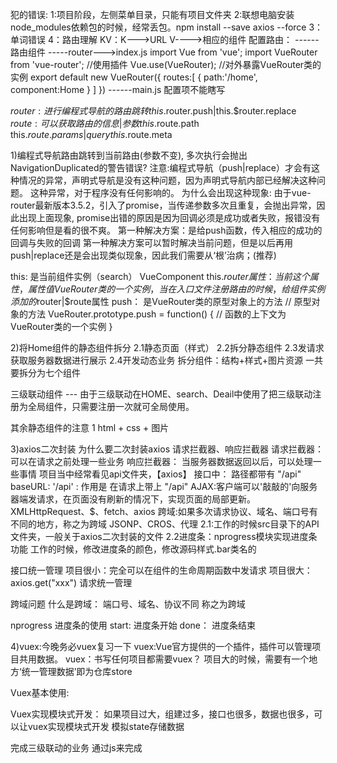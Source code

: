 犯的错误:
1:项目阶段，左侧菜单目录，只能有项目文件夹
2:联想电脑安装node_modules依赖包的时候，经常丢包。npm install --save axios --force
3：单词错误
4：路由理解
KV：K--->URL  V---->相应的组件
配置路由：
     ------路由组件
     -----router--->index.js
                  import Vue  from 'vue';
                  import VueRouter from 'vue-router';
                  //使用插件
                  Vue.use(VueRouter);
                  //对外暴露VueRouter类的实例
                  export default new VueRouter({
                       routes:[
                            {
                                 path:'/home',
                                 component:Home
                            }
                       ]
                  })
    ------main.js   配置项不能瞎写


$router:进行编程式导航的路由跳转
this.$router.push|this.$router.replace
$route:可以获取路由的信息|参数
this.$route.path
this.$route.params|query
this.$route.meta


1)编程式导航路由跳转到当前路由(参数不变), 多次执行会抛出NavigationDuplicated的警告错误?
注意:编程式导航（push|replace）才会有这种情况的异常，声明式导航是没有这种问题，因为声明式导航内部已经解决这种问题。
这种异常，对于程序没有任何影响的。
为什么会出现这种现象:
由于vue-router最新版本3.5.2，引入了promise，当传递参数多次且重复，会抛出异常，因此出现上面现象,
promise出错的原因是因为回调必须是成功或者失败，报错没有任何影响但是看的很不爽。
第一种解决方案：是给push函数，传入相应的成功的回调与失败的回调
第一种解决方案可以暂时解决当前问题，但是以后再用push|replace还是会出现类似现象，因此我们需要从‘根’治病；(推荐)

this: 是当前组件实例（search） VueComponent
this.$router 属性： 当前这个属性，属性值VueRouter类的一个实例，当在入口文件注册路由的时候，给组件实例添加的$router|$route属性
push： 是VueRouter类的原型对象上的方法
// 原型对象的方法
VueRouter.prototype.push = function() {
     // 函数的上下文为VueRouter类的一个实例
}


2)将Home组件的静态组件拆分
2.1静态页面（样式）
2.2拆分静态组件
2.3发请求获取服务器数据进行展示
2.4开发动态业务
拆分组件：结构+样式+图片资源
一共要拆分为七个组件

三级联动组件
--- 由于三级联动在HOME、search、Deail中使用了把三级联动注册为全局组件，只需要注册一次就可全局使用。

其余静态组件的注意
1 html + css + 图片





3)axios二次封装
为什么要二次封装axios
请求拦截器、响应拦截器
请求拦截器： 可以在请求之前处理一些业务
响应拦截器： 当服务器数据返回以后，可以处理一些事情
项目当中经常看见api文件夹，【axios】
接口中： 路径都带有 "/api" 
 baseURL: '/api' : 作用是 在请求上带上 "/api"
AJAX:客户端可以'敲敲的'向服务器端发请求，在页面没有刷新的情况下，实现页面的局部更新。
XMLHttpRequest、$、fetch、axios
跨域:如果多次请求协议、域名、端口号有不同的地方，称之为跨域
JSONP、CROS、代理
2.1:工作的时候src目录下的API文件夹，一般关于axios二次封装的文件
2.2进度条：nprogress模块实现进度条功能
工作的时候，修改进度条的颜色，修改源码样式.bar类名的

接口统一管理
项目很小：完全可以在组件的生命周期函数中发请求
项目很大：axios.get("xxx") 请求统一管理

跨域问题
什么是跨域： 端口号、域名、协议不同 称之为跨域

nprogress 进度条的使用
start: 进度条开始
done： 进度条结束


4)vuex:今晚务必vuex复习一下
vuex:Vue官方提供的一个插件，插件可以管理项目共用数据。
vuex：书写任何项目都需要vuex？
项目大的时候，需要有一个地方‘统一管理数据’即为仓库store

Vuex基本使用:

Vuex实现模块式开发：
如果项目过大，组建过多，接口也很多，数据也很多，可以让vuex实现模块式开发
模拟state存储数据

完成三级联动的业务
通过js来完成
     
   


















